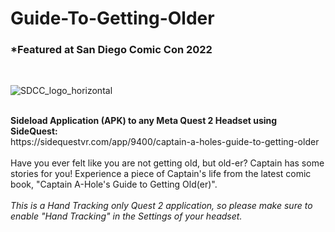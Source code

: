 # Guide-To-Getting-Older
<h3>*Featured at San Diego Comic Con 2022</h3>
</br>

![SDCC_logo_horizontal](https://github.com/josette-seitz/Guide-To-Getting-Older/assets/7431704/f5ce80b2-8ff3-4f7d-a77e-dd9b4ff8dbc7)

</br>
<b>Sideload Application (APK) to any Meta Quest 2 Headset using SideQuest:</b> 
</br>
https://sidequestvr.com/app/9400/captain-a-holes-guide-to-getting-older</br>
</br>
Have you ever felt like you are not getting old, but old-er? Captain has some stories for you! Experience a piece of Captain's life from the latest comic book, "Captain A-Hole's Guide to Getting Old(er)".
</br>
</br>
<i>This is a Hand Tracking only Quest 2 application, so please make sure to enable "Hand Tracking" in the Settings of your headset.</i>

